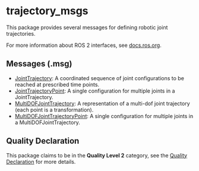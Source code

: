 # trajectory_msgs

This package provides several messages for defining robotic joint trajectories.

For more information about ROS 2 interfaces, see [docs.ros.org](https://docs.ros.org/en/rolling/Concepts/About-ROS-Interfaces.html).

## Messages (.msg)
* [JointTrajectory](msg/JointTrajectory.msg): A coordinated sequence of joint configurations to be reached at prescribed time points.
* [JointTrajectoryPoint](msg/JointTrajectoryPoint.msg): A single configuration for multiple joints in a JointTrajectory.
* [MultiDOFJointTrajectory](msg/MultiDOFJointTrajectory.msg): A representation of a multi-dof joint trajectory (each point is a transformation).
* [MultiDOFJointTrajectoryPoint](msg/MultiDOFJointTrajectoryPoint.msg): A single configuration for multiple joints in a MultiDOFJointTrajectory.

## Quality Declaration
This package claims to be in the **Quality Level 2** category, see the [Quality Declaration](QUALITY_DECLARATION.md) for more details.
